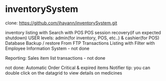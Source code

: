 # inventorySystem
clone: 
https://github.com/jhayann/inventorySystem.git

inventory listing with Search
with POS
POS session recovery(if un expected shutdown)
USER levels:
admin(for inventory, POS, etc..) &
 cashier(for POS)
Database Backup / restore From FTP 
Transactions Listing with Filter
with Employee Information System - not done

Reporting:
Sales
item list 
transactions - not done

not done:
Automatic Order
Critical & expired items Notifier
tip:
you can double click on the datagrid to view details on medicines
